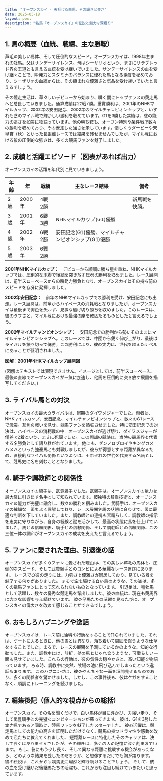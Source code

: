 ```yaml
---
title: "オープンスカイ - 天翔ける白馬、その輝きと儚さ"
date: 2025-05-18
layout: post
description: "名馬『オープンスカイ』の伝説と魅力を深堀り"
---
```


## 1. 馬の概要（血統、戦績、主な勝鞍）

芦毛の美しい馬体、そして圧倒的なスピード。オープンスカイは、1998年生まれの牡馬。父はサンデーサイレンス、母はシーザリオという、まさにサラブレッド界の王道とも言える血統を受け継いでいました。サンデーサイレンスの血を受け継ぐことで、瞬発力とスタミナのバランスに優れた馬となる素質を秘めており、シーザリオの血統からは、その類まれな優雅さと気品を受け継いでいたと言えるでしょう。

その競走生活は、華々しいデビューから始まり、瞬く間にトップクラスの競走馬へと成長していきました。通算成績は22戦7勝。重賞勝利は、2001年のNHKマイルカップ、2002年の安田記念、2002年のマイルチャンピオンシップと、いずれも芝のマイル戦で輝かしい勝利を収めています。G1を3勝した実績は、彼の能力の高さを如実に物語っています。他の勝ち鞍も、オープン特別や条件戦で数々の勝利を収めており、その安定した強さを示しています。惜しくもダービーや天皇賞（秋）といった長距離レースでは結果を残せませんでしたが、マイル戦における彼の圧倒的な強さは、多くの競馬ファンを魅了しました。


## 2. 成績と活躍エピソード（図表があれば出力）

オープンスカイの活躍を年代別に見ていきましょう。

| 年齢 | 年 | 戦績 | 主なレース結果 | 備考 |
|---|---|---|---|---|
| 2歳 | 2000年 | 4戦2勝 |  | 新馬戦を快勝。 |
| 3歳 | 2001年 | 6戦3勝 | NHKマイルカップ(G1)優勝 |  |
| 4歳 | 2002年 | 6戦2勝 | 安田記念(G1)優勝、マイルチャンピオンシップ(G1)優勝 |  |
| 5歳 | 2003年 | 6戦2勝 |  |  |


**2001年NHKマイルカップ：**　デビューから順調に勝ち星を重ね、NHKマイルカップでは、圧倒的な末脚で後続を突き放す圧巻の勝利を収めました。レース展開は、前半スローペースからの瞬発力勝負となり、オープンスカイはその持ち前のスピードを存分に発揮しました。


**2002年安田記念：**　前年のNHKマイルカップでの勝利を受け、安田記念にも出走。レース展開は、前半からハイペースの消耗戦となりましたが、オープンスカイは最後まで脚色を失わず、見事な逃げ切り勝ちを収めました。このレースは、彼のタフさと、マイル戦における最強の座を確固たるものとしたと言えるでしょう。


**2002年マイルチャンピオンシップ：**　安田記念での勝利から勢いそのままにマイルチャンピオンシップへ。このレースでは、中団から鋭く伸び上がり、最後はライバルを振り切って優勝。この勝利により、彼の実力は、世代を超えたレベルにあることが証明されました。


**図解：2001年NHKマイルカップ展開図**

(図解はテキストでは表現できません。イメージとしては、前半スローペース、最後の直線でオープンスカイが一気に加速し、他馬を圧倒的に突き放す展開を描写してください。)



## 3. ライバル馬との対決

オープンスカイの最大のライバルは、同期のダイワメジャーでした。両者は、NHKマイルカップ、安田記念、マイルチャンピオンシップと、数々のG1レースで激突。互角の戦いを見せ、競馬ファンを熱狂させました。特に安田記念での対決は、ハイペースの消耗戦の中、オープンスカイが逃げ切り、ダイワメジャーが僅差で2着という、まさに死闘でした。  この両雄の競演は、当時の競馬界を代表する名勝負として語り継がれています。  他にも、ゼンノロブロイやキングカメハメハといった強豪馬とも対戦しましたが、彼らが得意とする距離が異なるため、直接的なライバル関係というよりは、それぞれの世代を代表する名馬として、競馬史に名を刻むこととなりました。


## 4. 騎手や調教師との関係性

オープンスカイの騎手は、武豊騎手でした。武騎手は、オープンスカイの能力を最大限に引き出す名手として知られています。彼独特の騎乗技術と、オープンスカイの能力が完璧に融合し、数々の勝利を掴みました。武騎手は、オープンスカイの繊細な一面をよく理解しており、レース展開や馬の状態に合わせて、常に最適な判断を下していました。また、調教師との連携も素晴らしく、調教師の指示を忠実に守りながら、自身の経験と勘を活かして、最高の状態に馬を仕上げていました。馬との信頼関係、騎手との信頼関係、そして調教師との信頼関係、この三位一体の調和がオープンスカイの成功を支えたと言えるでしょう。


## 5. ファンに愛された理由、引退後の話

オープンスカイが多くのファンに愛された理由は、その美しい芦毛の馬体と、圧倒的なスピード、そして武豊騎手とのコンビによる華麗なレース運びにあります。  レースでの彼の走りには、力強さと優雅さが同居しており、見ている者を魅了する何かがありました。  まるで空を駆ける白い鳥のような、その姿は、多くの競馬ファンにとって忘れられないものとなっています。  引退後は、種牡馬として活躍し、数々の優秀な競走馬を輩出しました。彼の血統は、現在も競馬界に大きな影響を与え続けています。  彼の仔馬たちの活躍を見るたびに、オープンスカイの偉大さを改めて感じることができるでしょう。


## 6. おもしろハプニングや逸話

オープンスカイは、レース前に独特の行動をすることで知られていました。それは、ゲートに入るときに、他の馬とは異なり、落ち着いて周囲を窺うような仕草をすることでした。まるで、レースの展開を予測しているかのような、知的な行動でした。また、調教中には、時折、他の馬とじゃれ合うような、可愛らしい一面も見せていました。これらの行動は、彼の気性の穏やかさと、高い知能を物語っています。  ある時、調教中に突然、牧場の池に飛び込んでしまったという逸話もあります。  このハプニングは、彼のやんちゃな一面を垣間見せるものであり、多くの関係者を驚かせました。しかし、この事件後も、彼はケガをすることなく、順調にトレーニングを続けました。


## 7. 編集後記（個人的な視点からの総括）

オープンスカイ。その名を聞くだけで、白い馬体が目に浮かび、力強い走り、そして武豊騎手との完璧なコンビネーションが蘇ってきます。  彼は、G1を3勝した実力馬であると同時に、競馬ファンを魅了したスターでした。  彼の活躍は、競走馬としての能力の高さを証明しただけでなく、競馬の持つドラマ性や感動を改めて私たちに教えてくれました。  短距離レースに特化したそのキャリアは、決して長くはありませんでしたが、その輝きは、多くの人の記憶に深く刻まれています。  もし、彼にもう少し長く、そして異なる距離に挑戦する機会があったなら、どのような結果を残したのだろうか、と想像するだけでも胸が躍ります。  彼の伝説は、これからも競馬史に燦然と輝き続けることでしょう。  そして、彼の血を受け継いだ後継馬たちの活躍も、これからも注目し続けていきたいと思っています。
